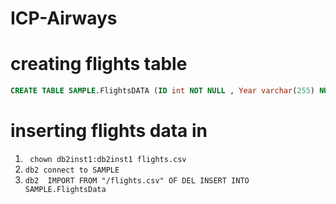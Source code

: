 # ICP-Airways

# creating flights table
```SQL
CREATE TABLE SAMPLE.FlightsDATA (ID int NOT NULL , Year varchar(255) NULL , Month varchar(255) NULL, DayofMonth varchar(255) NULL, DepTime varchar(255) NULL,  CRSDepTime varchar(255) NULL, ArrTime varchar(255) NULL, CRSArrTime varchar(255) NULL, FlightNum varchar(255) NULL, TailNum varchar(255) NULL, ActualElapsedTime varchar(255) NULL, CRSElapsedTime varchar(255) NULL, Airtime varchar(255) NULL, ArrDelay varchar(255) NULL, DepDelay varchar(255) NULL,   Origin varchar(255) NULL, Dest varchar(255) NULL, Distance varchar(255) NULL, PRIMARY KEY (ID));
```

# inserting flights data in 
1. ``` chown db2inst1:db2inst1 flights.csv```
2. ```db2 connect to SAMPLE```
3. ```db2  IMPORT FROM "/flights.csv" OF DEL INSERT INTO SAMPLE.FlightsData```